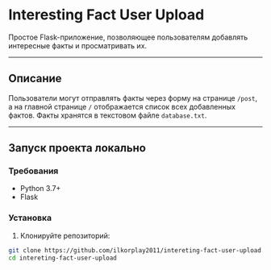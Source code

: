 # Interesting Fact User Upload

Простое Flask-приложение, позволяющее пользователям добавлять интересные факты и просматривать их.

---

## Описание

Пользователи могут отправлять факты через форму на странице `/post`, а на главной странице `/` отображается список всех добавленных фактов. Факты хранятся в текстовом файле `database.txt`.

---

## Запуск проекта локально

### Требования

- Python 3.7+
- Flask

### Установка

1. Клонируйте репозиторий:
```bash
git clone https://github.com/ilkorplay2011/intereting-fact-user-upload.git
cd intereting-fact-user-upload
